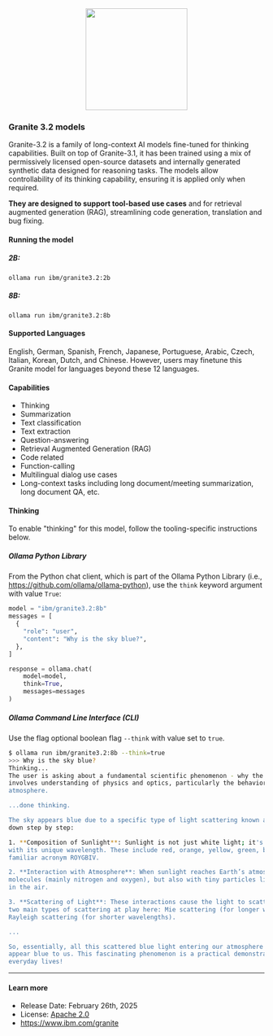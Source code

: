 <center><img src="https://ollama.com/assets/library/granite3.2/90c5e567-0004-425c-a17a-1b846c2b5d3d" data-canonical-src="https://gyazo.com/eb5c5741b6a9a16c692170a41a49c858.png" width="200" /></center>

### Granite 3.2 models

Granite-3.2 is a family of long-context AI models fine-tuned for thinking capabilities. Built on top of Granite-3.1, it has been trained using a mix of permissively licensed open-source datasets and internally generated synthetic data designed for reasoning tasks. The models allow controllability of its thinking capability, ensuring it is applied only when required.

**They are designed to support tool-based use cases** and for retrieval augmented generation (RAG), streamlining code generation, translation and bug fixing.

#### Running the model

##### 2B:

```
ollama run ibm/granite3.2:2b
```

##### 8B:

```
ollama run ibm/granite3.2:8b
```

#### Supported Languages

English, German, Spanish, French, Japanese, Portuguese, Arabic, Czech, Italian, Korean, Dutch, and Chinese. However, users may finetune this Granite model for languages beyond these 12 languages.

#### Capabilities

- Thinking
- Summarization
- Text classification
- Text extraction
- Question-answering
- Retrieval Augmented Generation (RAG)
- Code related
- Function-calling
- Multilingual dialog use cases
- Long-context tasks including long document/meeting summarization, long document QA, etc.

#### Thinking

To enable "thinking" for this model, follow the tooling-specific instructions below.

##### Ollama Python Library

From the Python chat client, which is part of the Ollama Python Library (i.e., https://github.com/ollama/ollama-python), use the `think` keyword argument with value `True`:

```python
model = "ibm/granite3.2:8b"
messages = [
  {
    "role": "user",
    "content": "Why is the sky blue?",
  },
]

response = ollama.chat(
    model=model,
    think=True,
    messages=messages
)
```

##### Ollama Command Line Interface (CLI)

Use the flag optional boolean flag `--think` with value set to `true`.

```bash
$ ollama run ibm/granite3.2:8b --think=true
>>> Why is the sky blue?
Thinking...
The user is asking about a fundamental scientific phenomenon - why the sky appears blue. This question
involves understanding of physics and optics, particularly the behavior of light in relation to Earth's
atmosphere.

...done thinking.

The sky appears blue due to a specific type of light scattering known as Rayleigh scattering. Let's break it
down step by step:

1. **Composition of Sunlight**: Sunlight is not just white light; it's composed of different colors, each
with its unique wavelength. These include red, orange, yellow, green, blue, indigo, and violet – the
familiar acronym ROYGBIV.

2. **Interaction with Atmosphere**: When sunlight reaches Earth’s atmosphere, it interacts not just with air
molecules (mainly nitrogen and oxygen), but also with tiny particles like dust and water droplets suspended
in the air.

3. **Scattering of Light**: These interactions cause the light to scatter in different directions. There are
two main types of scattering at play here: Mie scattering (for longer wavelengths, like violet and red) and
Rayleigh scattering (for shorter wavelengths).

...

So, essentially, all this scattered blue light entering our atmosphere from various directions makes the sky
appear blue to us. This fascinating phenomenon is a practical demonstration of physics at work in our
everyday lives!
```

---

#### Learn more

- Release Date: February 26th, 2025
- License: [Apache 2.0](https://www.apache.org/licenses/LICENSE-2.0)
- https://www.ibm.com/granite
